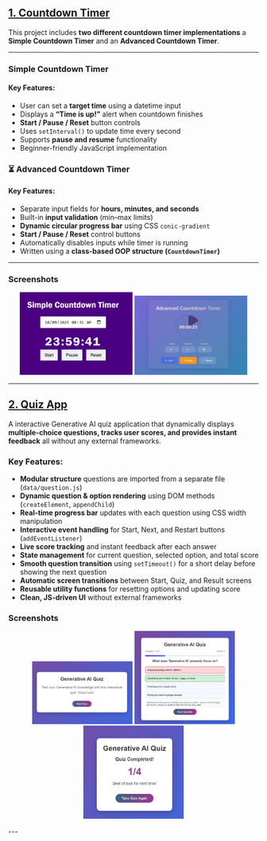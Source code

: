 
## **[1. Countdown Timer](./Countdown%20Timer)**

This project includes **two different countdown timer implementations** 
a **Simple Countdown Timer** and an **Advanced Countdown Timer**.

---

###  **Simple Countdown Timer**
####  Key Features:
- User can set a **target time** using a datetime input  
- Displays a **“Time is up!”** alert when countdown finishes  
- **Start / Pause / Reset** button controls  
- Uses `setInterval()` to update time every second  
- Supports **pause and resume** functionality  
- Beginner-friendly JavaScript implementation  
  

### ⏳ **Advanced Countdown Timer**
####  Key Features:
- Separate input fields for **hours, minutes, and seconds**  
- Built-in **input validation** (min–max limits)  
- **Dynamic circular progress bar** using CSS `conic-gradient`  
- **Start / Pause / Reset** control buttons  
- Automatically disables inputs while timer is running  
- Written using a **class-based OOP structure (`CountdownTimer`)**  
 
---

###  Screenshots

<p align="center">
  <img src="./picture/simple_countdown.png" width="45%" />
  <img src="./picture/advancedcountdonw.png" width="45%" />
</p>


---
## **[2. Quiz App](./Quiz%20App)**

A interactive Generative AI quiz application that dynamically displays **multiple-choice questions, tracks user scores, and provides instant feedback**  all without any external frameworks.

###  Key Features:
- **Modular structure**  questions are imported from a separate file (`data/question.js`)  
- **Dynamic question & option rendering** using DOM methods (`createElement`, `appendChild`)  
- **Real-time progress bar** updates with each question using CSS width manipulation  
- **Interactive event handling** for Start, Next, and Restart buttons (`addEventListener`)  
- **Live score tracking** and instant feedback after each answer  
- **State management** for current question, selected option, and total score 
- **Smooth question transition** using `setTimeout()` for a short delay before showing the next question
- **Automatic screen transitions** between Start, Quiz, and Result screens   
- **Reusable utility functions** for resetting options and updating score  
- **Clean, JS-driven UI** without external frameworks  

###  Screenshots

<p align="center">
  <img src="./picture/quiz01.png" width="40%" />
  <img src="./picture/quiz02.png" width="40%" />
  <img src="./picture/quiz03.png" width="40%">
</p>
---
